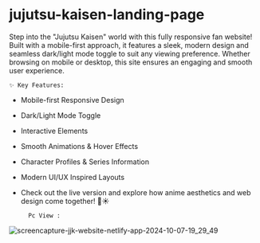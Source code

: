 # jujutsu-kaisen-landing-page

Step into the "Jujutsu Kaisen" world with this fully responsive fan website! Built with a mobile-first approach, it features a sleek, modern design and seamless dark/light mode toggle to suit any viewing preference. Whether browsing on mobile or desktop, this site ensures an engaging and smooth user experience.

    ✨ Key Features:
- Mobile-first Responsive Design
- Dark/Light Mode Toggle
- Interactive Elements
- Smooth Animations & Hover Effects
- Character Profiles & Series Information
- Modern UI/UX Inspired Layouts
- Check out the live version and explore how anime aesthetics and web design come together! 🌙☀️

        Pc View :
![screencapture-jjk-website-netlify-app-2024-10-07-19_29_49](https://github.com/user-attachments/assets/d33d2c2f-0951-4803-80b8-3f5b10ff0f8d)


